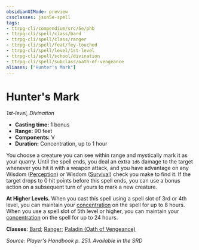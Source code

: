 ```yaml
---
obsidianUIMode: preview
cssclasses: json5e-spell
tags:
- ttrpg-cli/compendium/src/5e/phb
- ttrpg-cli/spell/class/bard
- ttrpg-cli/spell/class/ranger
- ttrpg-cli/spell/feat/fey-touched
- ttrpg-cli/spell/level/1st-level
- ttrpg-cli/spell/school/divination
- ttrpg-cli/spell/subclass/oath-of-vengeance
aliases: ["Hunter's Mark"]
---
```

# Hunter's Mark
*1st-level, Divination*  

- **Casting time:** 1 bonus
- **Range:** 90 feet
- **Components:** V
- **Duration:** Concentration, up to 1 hour

You choose a creature you can see within range and mystically mark it as your quarry. Until the spell ends, you deal an extra `1d6` damage to the target whenever you hit it with a weapon attack, and you have advantage on any Wisdom ([Perception](3-Mechanics/CLI/rules/skills.md#Perception)) or Wisdom ([Survival](3-Mechanics/CLI/rules/skills.md#Survival)) check you make to find it. If the target drops to 0 hit points before this spell ends, you can use a bonus action on a subsequent turn of yours to mark a new creature.

**At Higher Levels.** When you cast this spell using a spell slot of 3rd or 4th level, you can maintain your [concentration](3-Mechanics/CLI/rules/conditions.md#Concentration) on the spell for up to 8 hours. When you use a spell slot of 5th level or higher, you can maintain your [concentration](3-Mechanics/CLI/rules/conditions.md#Concentration) on the spell for up to 24 hours.

**Classes**: [Bard](list-spells-classes-bard); [Ranger](list-spells-classes-ranger); [Paladin (Oath of Vengeance)](list-spells-classes-paladin-oath-of-vengeance)

*Source: Player's Handbook p. 251. Available in the <span title='Systems Reference Document (5.1)'>SRD</span>*